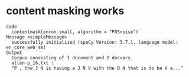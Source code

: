 # content masking works

    Code
      contentmask(enron.small, algorithm = "POSnoise")
    Message <simpleMessage>
      successfully initialized (spaCy Version: 3.7.1, language model: en_core_web_sm)
    Output
      Corpus consisting of 1 document and 2 docvars.
      allen-p_16.txt :
      "P , the J N is having a J N V with the D N that is to be V a..."
      

